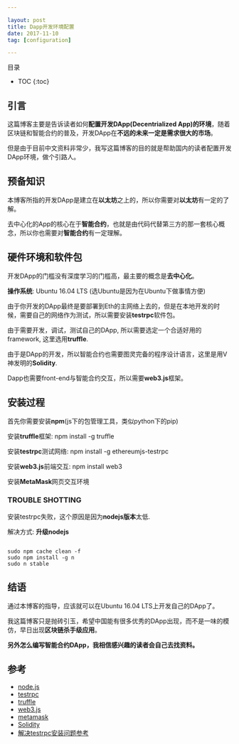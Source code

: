 ```yaml
---

layout: post
title: Dapp开发环境配置
date: 2017-11-10
tag: [configuration]

---
```


目录

* TOC 
{:toc}




## 引言

这篇博客主要是告诉读者如何**配置开发DApp(Decentrialized App)的环境**，随着区块链和智能合约的普及，开发DApp在**不远的未来一定是需求很大的市场**。

但是由于目前中文资料非常少，我写这篇博客的目的就是帮助国内的读者配置开发DApp环境，做个引路人。


## 预备知识

本博客所指的开发DApp是建立在**以太坊**之上的，所以你需要对**以太坊**有一定的了解。

去中心化的App的核心在于**智能合约**，也就是由代码代替第三方的那一套核心概念，所以你也需要对**智能合约**有一定理解。


## 硬件环境和软件包

开发DApp的门槛没有深度学习的门槛高，最主要的概念是**去中心化**。

**操作系统**: Ubuntu 16.04 LTS (选Ubuntu是因为在Ubuntu下做事情方便)

由于你开发的DApp最终是要部署到Eth的主网络上去的，但是在本地开发的时候，需要自己的网络作为测试，所以需要安装**testrpc**软件包。

由于需要开发，调试，测试自己的DApp, 所以需要选定一个合适好用的framework, 这里选用**truffle**.

由于是DApp的开发，所以智能合约也需要图灵完备的程序设计语言，这里是用V神发明的**Solidity**.

Dapp也需要front-end与智能合约交互，所以需要**web3.js**框架。


## 安装过程

首先你需要安装**npm**(js下的包管理工具，类似python下的pip)

安装**truffle**框架: npm install -g truffle

安装**testrpc**测试网络: npm install -g ethereumjs-testrpc

安装**web3.js**前端交互: npm install web3

安装**MetaMask**网页交互环境


### TROUBLE SHOTTING

安装testrpc失败，这个原因是因为**nodejs版本**太低.

解决方式: **升级nodejs**

```shell

sudo npm cache clean -f
sudo npm install -g n
sudo n stable

```


## 结语

通过本博客的指导，应该就可以在Ubuntu 16.04 LTS上开发自己的DApp了。

我这篇博客只是抛砖引玉，希望中国能有很多优秀的DApp出现，而不是一味的模仿，早日出现**区块链杀手级应用**。

**另外怎么编写智能合约DApp，我相信感兴趣的读者会自己去找资料。**


## 参考

+ [node.js](https://nodejs.org/en/)
+ [testrpc](https://github.com/ethereumjs/testrpc)
+ [truffle](http://truffleframework.com/)
+ [web3.js](https://github.com/ethereum/web3.js/)
+ [metamask](https://metamask.io/)
+ [Solidity](https://solidity.readthedocs.io/en/develop/)
+ [解决testrpc安装问题参考](http://www.tk4479.net/p03721/article/details/54143140)









